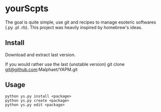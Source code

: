 yourScpts
====

The goal is quite simple, use git and recipes to manage esoteric softwares (.py .pl .rb).
This project was heavily inspired by homebrew's ideas.


Install
----
Download and extract last version.

If you would rather use the last (unstable version)
     git clone git@github.com:Malphaet/YAPM.git

Usage
----

    python ys.py install <package>
    python ys.py create <package>
    python ys.py edit <package>
    
